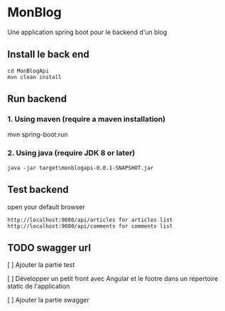 # MonBlog
Une application spring boot pour le backend d'un blog

## Install le back end 
```
cd MonBlogApi
mvn clean install
```
## Run backend
### 1. Using maven (require a maven installation)
mvn spring-boot:run
### 2. Using java (require JDK 8 or later)
```
java -jar target\monblogapi-0.0.1-SNAPSHOT.jar
```

## Test backend
open your default browser
```
http://localhost:9080/api/articles for articles list
http://localhost:9080/api/comments for comments list
```
## TODO swagger url
 
[ ] Ajouter la partie test

[ ] Développer un petit front avec Angular et le footre dans un répertoire static de l'application

[ ] Ajouter la partie swagger 